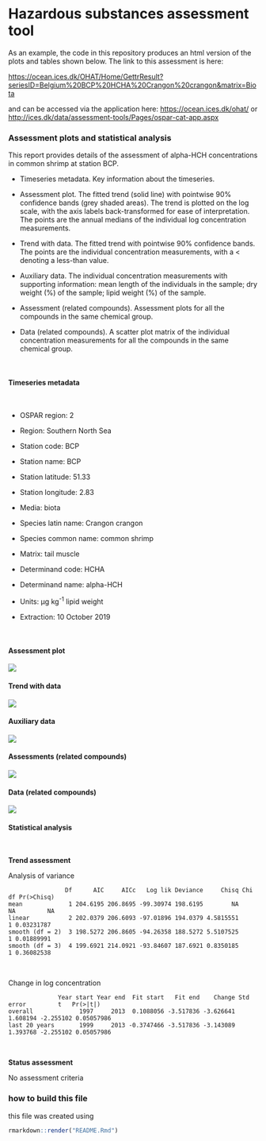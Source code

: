 Hazardous substances assessment tool
================

As an example, the code in this repository produces an html version of
the plots and tables shown below. The link to this assessment is here:

<https://ocean.ices.dk/OHAT/Home/GettrResult?seriesID=Belgium%20BCP%20HCHA%20Crangon%20crangon&matrix=Biota>

and can be accessed via the application here:
<https://ocean.ices.dk/ohat/> or
<http://ices.dk/data/assessment-tools/Pages/ospar-cat-app.aspx>

### Assessment plots and statistical analysis

This report provides details of the assessment of alpha-HCH
concentrations in common shrimp at station BCP.

<ul>

<li class="gap">

Timeseries metadata. Key information about the timeseries.

</li>

<li class="gap">

Assessment plot. The fitted trend (solid line) with pointwise 90%
confidence bands (grey shaded areas). The trend is plotted on the log
scale, with the axis labels back-transformed for ease of interpretation.
The points are the annual medians of the individual log concentration
measurements.

</li>

<li class="gap">

Trend with data. The fitted trend with pointwise 90% confidence bands.
The points are the individual concentration measurements, with a \<
denoting a less-than value.

</li>

<li class="gap">

Auxiliary data. The individual concentration measurements with
supporting information: mean length of the individuals in the sample;
dry weight (%) of the sample; lipid weight (%) of the sample.

</li>

<li class="gap">

Assessment (related compounds). Assessment plots for all the compounds
in the same chemical group.

</li>

<li class="gap">

Data (related compounds). A scatter plot matrix of the individual
concentration measurements for all the compounds in the same chemical
group.

</li>

</ul>

<br>

#### Timeseries metadata

<br>

<ul>

<li>

OSPAR region: 2

</li>

<li>

Region: Southern North Sea

</li>

<li>

Station code: BCP

</li>

<li>

Station name: BCP

</li>

<li>

Station latitude: 51.33

</li>

<li class="gap">

Station longitude: 2.83

</li>

<li>

Media: biota

</li>

<li>

Species latin name: Crangon crangon

</li>

<li>

Species common name: common shrimp

</li>

<li class="gap">

Matrix: tail muscle

</li>

<li>

Determinand code: HCHA

</li>

<li>

Determinand name: alpha-HCH

</li>

<li class="gap">

Units: μg kg<sup>-1</sup> lipid weight

</li>

<li>

Extraction: 10 October 2019

</li>

</ul>

<br>

#### Assessment plot

![](README_files/figure-gfm/assessment_plot-1.png)<!-- -->

#### Trend with data

![](README_files/figure-gfm/data_plot-1.png)<!-- -->

#### Auxiliary data

![](README_files/figure-gfm/auxiliary_data-1.png)<!-- -->

#### Assessments (related compounds)

![](README_files/figure-gfm/multi_assessment-1.png)<!-- -->

#### Data (related compounds)

![](README_files/figure-gfm/multi_data-1.png)<!-- -->

#### Statistical analysis

<br>

**Trend assessment**

Analysis of variance

``` 
                Df      AIC     AICc   Log lik Deviance     Chisq Chi df Pr(>Chisq)
mean             1 204.6195 206.8695 -99.30974 198.6195        NA     NA         NA
linear           2 202.0379 206.6093 -97.01896 194.0379 4.5815551      1 0.03231787
smooth (df = 2)  3 198.5272 206.8605 -94.26358 188.5272 5.5107525      1 0.01889991
smooth (df = 3)  4 199.6921 214.0921 -93.84607 187.6921 0.8350185      1 0.36082538
```

<br>

Change in log concentration

``` 
              Year start Year end  Fit start   Fit end    Change Std error         t   Pr(>|t|)
overall             1997     2013  0.1088056 -3.517836 -3.626641  1.608194 -2.255102 0.05057986
last 20 years       1999     2013 -0.3747466 -3.517836 -3.143089  1.393768 -2.255102 0.05057986
```

<br>

**Status assessment**

No assessment criteria <br>

### how to build this file

this file was created using

``` r
rmarkdown::render("README.Rmd")
```
